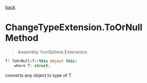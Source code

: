 ﻿

[back](/IronSphere.Extensions/types/ChangeTypeExtension)

# ChangeTypeExtension.ToOrNull Method

> Assembly: IronSphere.Extensions

```csharp
T? ToOrNull<T>(this object this)
    where T: struct;
```

converts any object to type of T

 